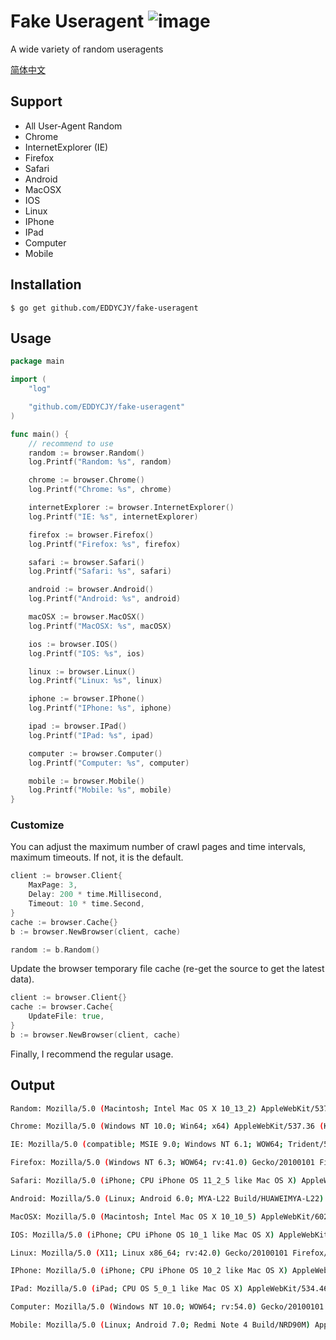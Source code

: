 # Fake Useragent ![image](https://api.travis-ci.org/EDDYCJY/fake-useragent.svg?branch=master)

A wide variety of random useragents

[简体中文](https://github.com/EDDYCJY/fake-useragent/blob/master/README_ZH.md)

## Support

- All User-Agent Random
- Chrome
- InternetExplorer (IE)
- Firefox
- Safari
- Android
- MacOSX
- IOS
- Linux
- IPhone
- IPad
- Computer
- Mobile

## Installation

```
$ go get github.com/EDDYCJY/fake-useragent
```

## Usage

``` go
package main

import (
	"log"

	"github.com/EDDYCJY/fake-useragent"
)

func main() {
	// recommend to use
	random := browser.Random()
	log.Printf("Random: %s", random)

	chrome := browser.Chrome()
	log.Printf("Chrome: %s", chrome)

	internetExplorer := browser.InternetExplorer()
	log.Printf("IE: %s", internetExplorer)

	firefox := browser.Firefox()
	log.Printf("Firefox: %s", firefox)

	safari := browser.Safari()
	log.Printf("Safari: %s", safari)

	android := browser.Android()
	log.Printf("Android: %s", android)

	macOSX := browser.MacOSX()
	log.Printf("MacOSX: %s", macOSX)

	ios := browser.IOS()
	log.Printf("IOS: %s", ios)

	linux := browser.Linux()
	log.Printf("Linux: %s", linux)

	iphone := browser.IPhone()
	log.Printf("IPhone: %s", iphone)

	ipad := browser.IPad()
	log.Printf("IPad: %s", ipad)

	computer := browser.Computer()
	log.Printf("Computer: %s", computer)

	mobile := browser.Mobile()
	log.Printf("Mobile: %s", mobile)
}
```

### Customize

You can adjust the maximum number of crawl pages and time intervals, maximum timeouts. If not, it is the default.

``` go
client := browser.Client{
	MaxPage: 3,
	Delay: 200 * time.Millisecond,
	Timeout: 10 * time.Second,
}
cache := browser.Cache{}
b := browser.NewBrowser(client, cache)

random := b.Random()
```

Update the browser temporary file cache (re-get the source to get the latest data).

``` go
client := browser.Client{}
cache := browser.Cache{
	UpdateFile: true,
}
b := browser.NewBrowser(client, cache)
```

Finally, I recommend the regular usage.

## Output

``` sh
Random: Mozilla/5.0 (Macintosh; Intel Mac OS X 10_13_2) AppleWebKit/537.36 (KHTML, like Gecko) Chrome/63.0.3239.132 Safari/537.36

Chrome: Mozilla/5.0 (Windows NT 10.0; Win64; x64) AppleWebKit/537.36 (KHTML, like Gecko) Chrome/60.0.3112.113 Safari/537.36

IE: Mozilla/5.0 (compatible; MSIE 9.0; Windows NT 6.1; WOW64; Trident/5.0)

Firefox: Mozilla/5.0 (Windows NT 6.3; WOW64; rv:41.0) Gecko/20100101 Firefox/41.0

Safari: Mozilla/5.0 (iPhone; CPU iPhone OS 11_2_5 like Mac OS X) AppleWebKit/604.5.6 (KHTML, like Gecko) Version/11.0 Mobile/15D60 Safari/604.1

Android: Mozilla/5.0 (Linux; Android 6.0; MYA-L22 Build/HUAWEIMYA-L22) AppleWebKit/537.36 (KHTML, like Gecko) Chrome/62.0.3202.84 Mobile Safari/537.36

MacOSX: Mozilla/5.0 (Macintosh; Intel Mac OS X 10_10_5) AppleWebKit/602.2.14 (KHTML, like Gecko) Version/10.0.1 Safari/602.2.14

IOS: Mozilla/5.0 (iPhone; CPU iPhone OS 10_1 like Mac OS X) AppleWebKit/602.2.14 (KHTML, like Gecko) Version/10.0 Mobile/14B72 Safari/602.1

Linux: Mozilla/5.0 (X11; Linux x86_64; rv:42.0) Gecko/20100101 Firefox/42.0

IPhone: Mozilla/5.0 (iPhone; CPU iPhone OS 10_2 like Mac OS X) AppleWebKit/602.3.12 (KHTML, like Gecko) Version/10.0 Mobile/14C92 Safari/602.1

IPad: Mozilla/5.0 (iPad; CPU OS 5_0_1 like Mac OS X) AppleWebKit/534.46 (KHTML, like Gecko) Version/5.1 Mobile/9A405 Safari/7534.48.3

Computer: Mozilla/5.0 (Windows NT 10.0; WOW64; rv:54.0) Gecko/20100101 Firefox/54.0

Mobile: Mozilla/5.0 (Linux; Android 7.0; Redmi Note 4 Build/NRD90M) AppleWebKit/537.36 (KHTML, like Gecko) Chrome/63.0.3239.111 Mobile Safari/537.36
```
